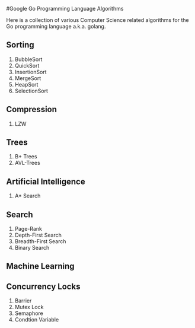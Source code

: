 #Google Go Programming Language Algorithms

Here is a collection of various Computer Science related algorithms for the Go programming language a.k.a. golang.

## Sorting
1. BubbleSort
2. QuickSort
3. InsertionSort
4. MergeSort
5. HeapSort
6. SelectionSort

## Compression
1. LZW

## Trees
1. B+ Trees
2. AVL-Trees

## Artificial Intelligence
1. A\* Search

## Search
1. Page-Rank
2. Depth-First Search
3. Breadth-First Search
4. Binary Search

## Machine Learning


## Concurrency Locks
1. Barrier
2. Mutex Lock
3. Semaphore
4. Condtion Variable
